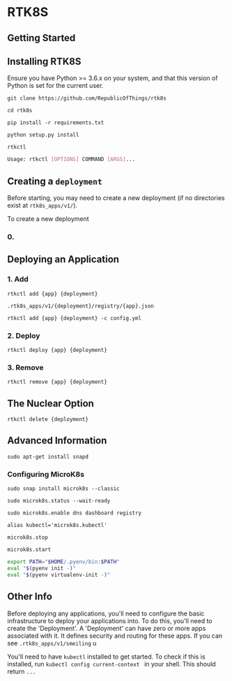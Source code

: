 # RTK8S

## Getting Started

## Installing RTK8S

Ensure you have Python >= 3.6.x on your system, and that this version of Python is set for the current user.

```git clone https://github.com/RepublicOfThings/rtk8s```

```cd rtk8s```

`pip install -r requirements.txt`

`python setup.py install`

`rtkctl`

```bash
Usage: rtkctl [OPTIONS] COMMAND [ARGS]...
```

## Creating a `deployment`

Before starting, you may need to create a new deployment (if no directories exist at `rtk8s_apps/v1/`).

To create a new deployment 

### 0.  

## Deploying an Application

### 1. Add

```rtkctl add {app} {deployment}```

```.rtk8s_apps/v1/{deployment}/registry/{app}.json```

```rtkctl add {app} {deployment} -c config.yml```

### 2. Deploy

```rtkctl deploy {app} {deployment}```

### 3. Remove

```rtkctl remove {app} {deployment}```

## The Nuclear Option

```rtkctl delete {deployment}```

## Advanced Information

`sudo apt-get install snapd`

### Configuring MicroK8s

`sudo snap install microk8s --classic`

`sudo microk8s.status --wait-ready`

`sudo microk8s.enable dns dashboard registry`

`alias kubectl='microk8s.kubectl'`

`microk8s.stop`

`microk8s.start`

```bash
export PATH="$HOME/.pyenv/bin:$PATH"
eval "$(pyenv init -)"
eval "$(pyenv virtualenv-init -)"
```

## Other Info

Before deploying any applications, you'll need to configure the basic infrastructure to deploy your applications into. 
To do this, you'll need to create the 'Deployment'. A 'Deployment' can have zero or more apps associated with it. It 
defines security and routing for these apps. If you can see `.rtk8s_apps/v1/smeiling` u

You'll need to have `kubectl` installed to get started. To check if this is installed, run 
`kubectl config current-context ` in your shell. This should return `...`

